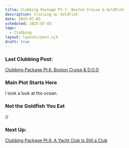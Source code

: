 ```yaml
---
title: Clubbing Package Pt.7. Boston Cruise & GoldFish
description: Cruising w/ Goldfish
date: 2025-07-03
scheduled: 2025-07-03
tags:
  - Clubbing
layout: layouts/post.njk
draft: true
---
```


<h3>Last Clubbing Post:</h3>
<a href="{{ '/posts/clubbingpackagept6/' | url }}">Clubbing Package Pt.6. Boston Cruise & D.O.D</a>

<h3>Main Plot Starts Here</h3>

I took a look at the ocean.

<h3>Not the Goldfish You Eat</h3>

//

<h3>Next Up:</h3>
<a href="{{ '/posts/clubbingpackagept8/' | url }}">Clubbing Package Pt.8. A Yacht Club Is Still a Club</a>

